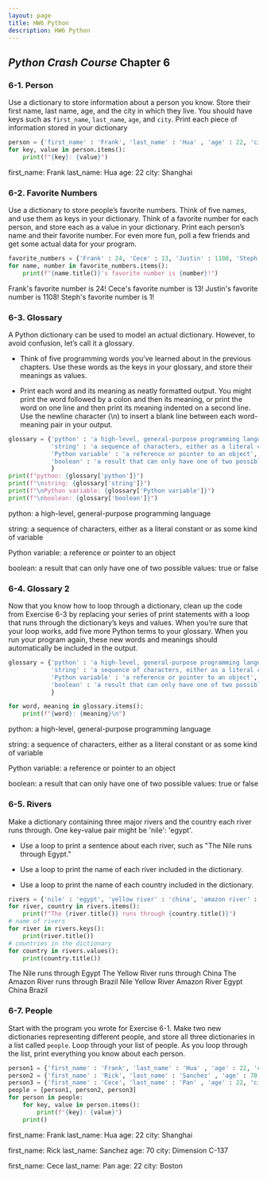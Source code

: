 ```yaml
---
layout: page
title: HW6 Python
description: HW6 Python
---
```


## _Python Crash Course_ Chapter 6

### 6-1. Person

Use a dictionary to store information about a person you know. Store their first name, last name, age, and the city in which they live. You should have keys such as `first_name`, `last_name`, `age`, and `city`. Print each piece of information stored in your dictionary

```python
person = {'first_name' : 'Frank', 'last_name' : 'Hua' , 'age' : 22, 'city' : 'Shanghai'}
for key, value in person.items():
    print(f"{key}: {value}")
```
first_name: Frank
last_name: Hua
age: 22
city: Shanghai

### 6-2. Favorite Numbers

Use a dictionary to store people’s favorite numbers. Think of five names, and use them as keys in your dictionary. Think of a favorite number for each person, and store each as a value in your dictionary. Print each person’s name and their favorite number. For even more fun, poll a few friends and get some actual data for your program.

```python
favorite_numbers = {'Frank' : 24, 'Cece' : 13, 'Justin' : 1108, 'Steph' : 1}
for name, number in favorite_numbers.items():
    print(f"{name.title()}'s favorite number is {number}!")
```
Frank's favorite number is 24!
Cece's favorite number is 13!
Justin's favorite number is 1108!
Steph's favorite number is 1!

### 6-3. Glossary

A Python dictionary can be used to model an actual dictionary. However, to avoid confusion, let’s call it a glossary.

 - Think of five programming words you’ve learned about in the previous chapters. Use these words as the keys in your glossary, and store their meanings as values.

 - Print each word and its meaning as neatly formatted output. You might print the word followed by a colon and then its meaning, or print the word on one line and then print its meaning indented on a second line. Use the newline character (\n) to insert a blank line between each word-meaning pair in your output.

```python
glossary = {'python' : 'a high-level, general-purpose programming language', 
            'string' : 'a sequence of characters, either as a literal constant or as some kind of variable',
            'Python variable' : 'a reference or pointer to an object',
            'boolean' : 'a result that can only have one of two possible values: true or false'
            }
print(f"python: {glossary['python']}")
print(f"\nstring: {glossary['string']}")
print(f"\nPython variable: {glossary['Python variable']}")
print(f"\nboolean: {glossary['boolean']}")
```

python: a high-level, general-purpose programming language

string: a sequence of characters, either as a literal constant or as some kind of variable

Python variable: a reference or pointer to an object

boolean: a result that can only have one of two possible values: true or false

### 6-4. Glossary 2

Now that you know how to loop through a dictionary, clean up the code from Exercise 6-3 by replacing your series of print statements with a loop that runs through the dictionary’s keys and values. When you’re sure that your loop works, add five more Python terms to your glossary. When you run your program again, these new words and meanings should automatically be included in the output.

```python
glossary = {'python' : 'a high-level, general-purpose programming language', 
            'string' : 'a sequence of characters, either as a literal constant or as some kind of variable',
            'Python variable' : 'a reference or pointer to an object',
            'boolean' : 'a result that can only have one of two possible values: true or false'
            }

for word, meaning in glossary.items():
    print(f"{word}: {meaning}\n")
```

python: a high-level, general-purpose programming language

string: a sequence of characters, either as a literal constant or as some kind of variable

Python variable: a reference or pointer to an object

boolean: a result that can only have one of two possible values: true or false

### 6-5. Rivers

Make a dictionary containing three major rivers and the country each river runs through. One key-value pair might be 'nile': 'egypt'.

 - Use a loop to print a sentence about each river, such as "The Nile runs through Egypt."

 - Use a loop to print the name of each river included in the dictionary.

 - Use a loop to print the name of each country included in the dictionary.

```python
rivers = {'nile' : 'egypt', 'yellow river' : 'china', 'amazon river' : 'brazil'}
for river, country in rivers.items():
    print(f"The {river.title()} runs through {country.title()}")
# name of rivers
for river in rivers.keys():
    print(river.title())
# countries in the dictionary
for country in rivers.values():
    print(country.title())
```

The Nile runs through Egypt
The Yellow River runs through China
The Amazon River runs through Brazil
Nile
Yellow River
Amazon River
Egypt
China
Brazil

### 6-7. People

Start with the program you wrote for Exercise 6-1. Make two new dictionaries representing different people, and store all three dictionaries in a list called `people`. Loop through your list of people. As you loop through the list, print everything you know about each person.

```python
person1 = {'first_name' : 'Frank', 'last_name' : 'Hua' , 'age' : 22, 'city' : 'Shanghai'}
person2 = {'first_name' : 'Rick', 'last_name' : 'Sanchez' , 'age' : 70, 'city' : 'Dimension C-137'}
person3 = {'first_name' : 'Cece', 'last_name' : 'Pan' , 'age' : 22, 'city' : 'Boston'}
people = [person1, person2, person3]
for person in people:
    for key, value in person.items():
        print(f"{key}: {value}")
    print()
```

first_name: Frank
last_name: Hua
age: 22
city: Shanghai

first_name: Rick
last_name: Sanchez
age: 70
city: Dimension C-137

first_name: Cece
last_name: Pan
age: 22
city: Boston

